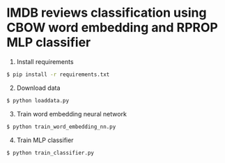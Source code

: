 # IMDB reviews classification using CBOW word embedding and RPROP MLP classifier

1. Install requirements

```bash
$ pip install -r requirements.txt
```

2. Download data

```bash
$ python loaddata.py
```

3. Train word embedding neural network

```bash
$ python train_word_embedding_nn.py
```

4. Train MLP classifier

```bash
$ python train_classifier.py
```
